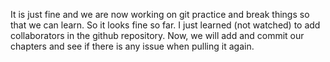 It is just fine and we are now working on git practice and break things so that we can learn.
So it looks fine so far. I just learned (not watched) to add collaborators in the github repository.
Now, we will add and commit our chapters and see if there is any issue when pulling it again.
